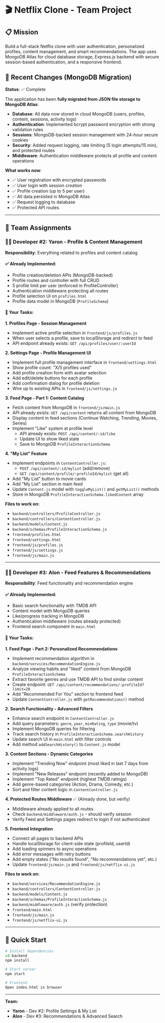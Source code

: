 # 🎬 Netflix Clone - Team Project

## 📋 Mission
Build a full-stack Netflix clone with user authentication, personalized profiles, content management, and smart recommendations. The app uses MongoDB Atlas for cloud database storage, Express.js backend with secure session-based authentication, and a responsive frontend.

## 🔄 Recent Changes (MongoDB Migration)
**Status**: ✅ Complete

The application has been **fully migrated from JSON file storage to MongoDB Atlas**:

- **Database**: All data now stored in cloud MongoDB (users, profiles, content, sessions, activity logs)
- **Authentication**: Implemented bcrypt password encryption with strong validation rules
- **Sessions**: MongoDB-backed session management with 24-hour secure cookies
- **Security**: Added request logging, rate limiting (5 login attempts/15 min), and protected routes
- **Middleware**: Authentication middleware protects all profile and content operations

**What works now**:
- ✅ User registration with encrypted passwords
- ✅ User login with session creation
- ✅ Profile creation (up to 5 per user)
- ✅ All data persisted in MongoDB Atlas
- ✅ Request logging to database
- ✅ Protected API routes

---

## 👥 Team Assignments

### 👨‍💻 Developer #2: Yaron - Profile & Content Management

**Responsibility**: Everything related to profiles and content catalog

#### ✅ Already Implemented:
- Profile creation/deletion APIs (MongoDB-backed)
- Profile routes and controller with full CRUD
- 5 profile limit per user (enforced in ProfileController)
- Authentication middleware protecting all routes
- Profile selection UI on `profiles.html`
- Profile data model in MongoDB (`ProfileSchema`)

#### 🔨 Your Tasks:

**1. Profiles Page - Session Management**
- Implement active profile selection in `frontend/js/profiles.js`
- When user selects a profile, save to localStorage and redirect to feed
- API endpoint already exists: `GET /api/profiles/user/:userId`

**2. Settings Page - Profile Management UI**
- Implement full profile management interface in `frontend/settings.html`
- Show profile count: "X/5 profiles used"
- Add profile creation form with avatar selection
- Add edit/delete buttons for each profile
- Add confirmation dialog for profile deletion
- Wire up to existing APIs in `frontend/js/settings.js`

**3. Feed Page - Part 1: Content Catalog**
- Fetch content from MongoDB in `frontend/js/main.js`
- API already exists: `GET /api/content` returns all content from MongoDB
- Display content in feed sections (Continue Watching, Trending, Movies, Series)
- Implement "Like" system at profile level
  - API already exists: `POST /api/content/:id/like`
  - Update UI to show liked state
  - Save to MongoDB `ProfileInteractionSchema`

**4. "My List" Feature**
- Implement endpoints in `ContentController.js`:
  - `POST /api/content/:id/mylist` (add/remove)
  - `GET /api/content/profile/:profileId/mylist` (get all)
- Add "My List" button to movie cards
- Add "My List" section in main feed
- Update `Content.js` model with `toggleMyList()` and `getMyList()` methods
- Store in MongoDB `ProfileInteractionSchema.likedContent` array

**Files to work on:**
- `backend/controllers/ProfileController.js`
- `backend/controllers/ContentController.js`
- `backend/models/Content.js`
- `backend/schemas/ProfileInteractionSchema.js`
- `frontend/profiles.html`
- `frontend/settings.html`
- `frontend/js/profiles.js`
- `frontend/js/settings.js`
- `frontend/js/main.js`

---

### 👨‍💻 Developer #3: Alon - Feed Features & Recommendations

**Responsibility**: Feed functionality and recommendation engine

#### ✅ Already Implemented:
- Basic search functionality with TMDB API
- Content model with MongoDB queries
- Like/progress tracking in MongoDB
- Authentication middleware (routes already protected)
- Frontend search component in `main.html`

#### 🔨 Your Tasks:

**1. Feed Page - Part 2: Personalized Recommendations**
- Implement recommendation algorithm in `backend/services/RecommendationEngine.js`
- Analyze viewing habits and "liked" content from MongoDB `ProfileInteractionSchema`
- Extract favorite genres and use TMDB API to find similar content
- Create endpoint: `GET /api/content/recommendations/:profileId?limit=20`
- Add "Recommended For You" section to frontend feed
- Update `ContentController.js` with `getRecommendations()` method

**2. Search Functionality - Advanced Filters**
- Enhance search endpoint in `ContentController.js`
- Add query parameters: `genre`, `year`, `minRating`, `type` (movie/tv)
- Implement MongoDB queries for filtering
- Track search history in `ProfileInteractionSchema.searchHistory`
- Update search UI in `main.html` with filter controls
- Add method `addSearchHistory()` to `Content.js` model

**3. Content Sections - Dynamic Categories**
- Implement "Trending Now" endpoint (most liked in last 7 days from activity logs)
- Implement "New Releases" endpoint (recently added to MongoDB)
- Implement "Top Rated" endpoint (highest TMDB ratings)
- Add genre-based categories (Action, Drama, Comedy, etc.)
- Sort and filter content logic in `ContentController.js`

**4. Protected Routes Middleware** ✅ (Already done, but verify)
- Middleware already applied to all routes
- Check `backend/middleware/auth.js` - should verify session
- Verify Feed and Settings pages redirect to login if not authenticated

**5. Frontend Integration**
- Connect all pages to backend APIs
- Handle localStorage for client-side state (profileId, userId)
- Add loading spinners to async operations
- Add error messages with retry buttons
- Add empty states ("No results found", "No recommendations yet", etc.)
- Update `frontend/js/main.js` and `frontend/js/netflix-ui.js`

**Files to work on:**
- `backend/services/RecommendationEngine.js`
- `backend/controllers/ContentController.js`
- `backend/models/Content.js`
- `backend/schemas/ProfileInteractionSchema.js`
- `backend/middleware/auth.js` (verify protection)
- `frontend/main.html`
- `frontend/js/main.js`
- `frontend/js/netflix-ui.js`

---

## 🚀 Quick Start

```bash
# Install dependencies
cd backend
npm install

# Start server
npm start

# Frontend
Open index.html in browser
```

---

**Team:**
- **Yaron** - Dev #2: Profile Settings & My List
- **Alon** - Dev #3: Recommendations & Advanced Search
